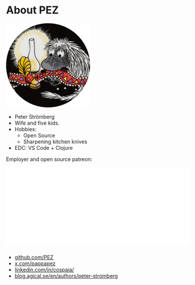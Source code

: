 <div class="slide title-slide">

# About PEZ

<div class="responsive-container">
<div class="row">
<div class="col-2 center">

<img src="images/pappapez.png" alt="PEZ photo" />

</div>
<div class="col-5">

* Peter Strömberg
* Wife and five kids.
* Hobbies:
  * Open Source
  * Sharpening kitchen knives
* EDC: VS Code + Clojure

</div>
<div class="col-5 center">

Employer and open source patreon:

<img src="images/agical.svg" alt="Agical logo" />

</div>
</div>

<div class="row" style="margin-top: 20px;">
<div class="col-2"></div>
<div class="col-5 social-links">

* [github.com/PEZ](https://github.com/PEZ)
* [x.com/pappapez](https://x.com/pappapez)
* [linkedin.com/in/cospaia/](https://www.linkedin.com/in/cospaia/)
* [blog.agical.se/en/authors/peter-stromberg](https://blog.agical.se/en/authors/peter-stromberg)

</div>
</div>
</div>

</div>
</div>
